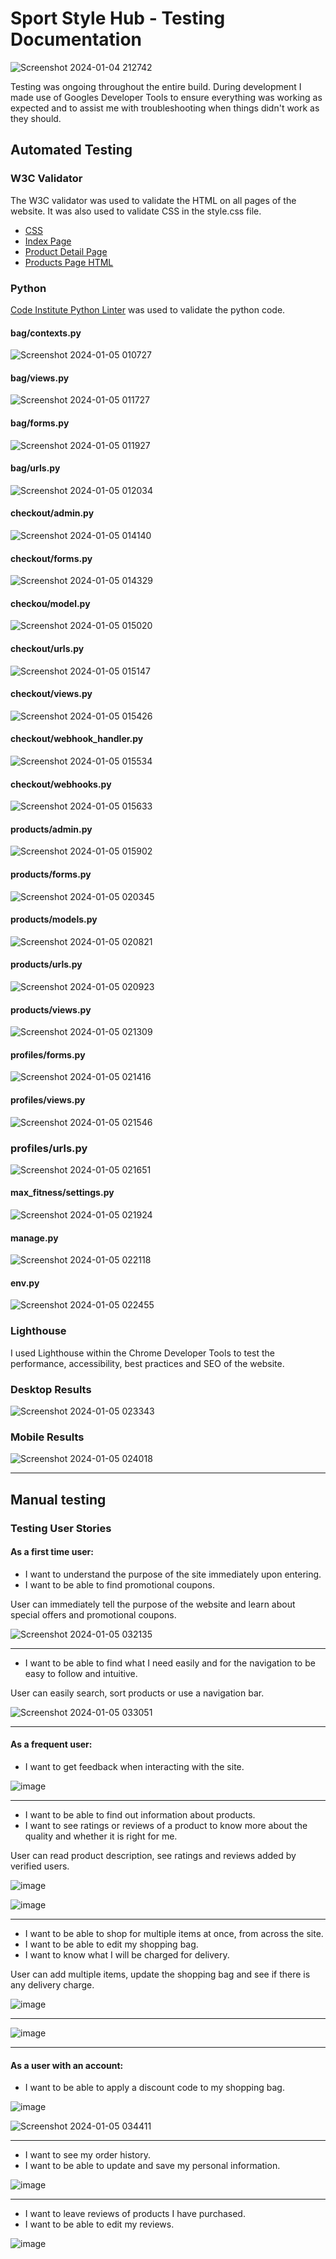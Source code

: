 # Sport Style Hub - Testing Documentation

![Screenshot 2024-01-04 212742](https://github.com/magz-dev/sport-style-hub/assets/97630146/70007219-2843-4070-8816-9797db235191)

Testing was ongoing throughout the entire build. During development I made use of Googles Developer Tools to ensure everything was working as expected and to assist me with troubleshooting when things didn't work as they should.

## Automated Testing

### W3C Validator

The W3C validator was used to validate the HTML on all pages of the website. It was also used to validate CSS in the style.css file.
* [CSS](docs/testing/css.png)
* [Index Page](docs/testing/home.png)
* [Product Detail Page](docs/testing/product_detail.png)
* [Products Page HTML](docs/testing/products.png)

### Python

[Code Institute Python Linter](https://pep8ci.herokuapp.com/) was used to validate the python code.

#### bag/contexts.py
![Screenshot 2024-01-05 010727](https://github.com/magz-dev/sport-style-hub/assets/97630146/54b799b7-543b-4490-9452-93aff4e2c244)

#### bag/views.py
![Screenshot 2024-01-05 011727](https://github.com/magz-dev/sport-style-hub/assets/97630146/0c43e0d1-b25b-462f-8f1b-6c8344858c7b)

#### bag/forms.py
![Screenshot 2024-01-05 011927](https://github.com/magz-dev/sport-style-hub/assets/97630146/0fce6570-51d8-4a3f-aad7-fb2d95fd37a0)

#### bag/urls.py
![Screenshot 2024-01-05 012034](https://github.com/magz-dev/sport-style-hub/assets/97630146/1320aefe-6180-4935-95da-e014ea056ffa)

#### checkout/admin.py
![Screenshot 2024-01-05 014140](https://github.com/magz-dev/sport-style-hub/assets/97630146/7a0e6814-1cfc-484b-8e73-3b661476df4f)

#### checkout/forms.py
![Screenshot 2024-01-05 014329](https://github.com/magz-dev/sport-style-hub/assets/97630146/9bdfd29c-f402-4911-8209-79edfc4effd9)

#### checkou/model.py
![Screenshot 2024-01-05 015020](https://github.com/magz-dev/sport-style-hub/assets/97630146/470f8cc4-43cf-49a0-94b7-c98fec9d277c)

#### checkout/urls.py
![Screenshot 2024-01-05 015147](https://github.com/magz-dev/sport-style-hub/assets/97630146/4756e0fe-1121-4994-acba-3e48a43cdab0)

#### checkout/views.py
![Screenshot 2024-01-05 015426](https://github.com/magz-dev/sport-style-hub/assets/97630146/533ac7a9-391a-479f-a416-c4eb4fef7855)

#### checkout/webhook_handler.py
![Screenshot 2024-01-05 015534](https://github.com/magz-dev/sport-style-hub/assets/97630146/d15d3802-eb24-4bd7-93c8-65ccb2e34c9c)

#### checkout/webhooks.py
![Screenshot 2024-01-05 015633](https://github.com/magz-dev/sport-style-hub/assets/97630146/2e912373-8eef-4dd4-b614-2087dd68832f)

#### products/admin.py
![Screenshot 2024-01-05 015902](https://github.com/magz-dev/sport-style-hub/assets/97630146/e03ac2b9-f1eb-4a80-8a5b-8948583952d5)

#### products/forms.py
![Screenshot 2024-01-05 020345](https://github.com/magz-dev/sport-style-hub/assets/97630146/b1106dae-85fd-4650-ac1b-1e51ac3c1aad)

#### products/models.py
![Screenshot 2024-01-05 020821](https://github.com/magz-dev/sport-style-hub/assets/97630146/0bd0f277-4563-4b9b-905e-9932346ab5d2)

#### products/urls.py
![Screenshot 2024-01-05 020923](https://github.com/magz-dev/sport-style-hub/assets/97630146/199948cb-34b8-4eca-9029-a9ea307e5464)

#### products/views.py
![Screenshot 2024-01-05 021309](https://github.com/magz-dev/sport-style-hub/assets/97630146/8015f22d-65fd-4eb9-af30-b98ae34475a3)

#### profiles/forms.py
![Screenshot 2024-01-05 021416](https://github.com/magz-dev/sport-style-hub/assets/97630146/5afc6072-1acb-4cd6-95c3-956f99b30519)

#### profiles/views.py
![Screenshot 2024-01-05 021546](https://github.com/magz-dev/sport-style-hub/assets/97630146/427216ea-43d9-45fb-ae64-fe8d83aef269)

### profiles/urls.py
![Screenshot 2024-01-05 021651](https://github.com/magz-dev/sport-style-hub/assets/97630146/b266c5ff-4120-4443-9d8b-a52b3f118d86)

#### max_fitness/settings.py
![Screenshot 2024-01-05 021924](https://github.com/magz-dev/sport-style-hub/assets/97630146/22030a5d-314e-4998-9960-992f892f1b99)

#### manage.py
![Screenshot 2024-01-05 022118](https://github.com/magz-dev/sport-style-hub/assets/97630146/0633e8e0-fa22-4dc6-bbae-9631b6ed05b1)

#### env.py
![Screenshot 2024-01-05 022455](https://github.com/magz-dev/sport-style-hub/assets/97630146/bf91029b-7fd0-4492-b5b4-309381e4d314)

### Lighthouse

I used Lighthouse within the Chrome Developer Tools to test the performance, accessibility, best practices and SEO of the website.

### Desktop Results
![Screenshot 2024-01-05 023343](https://github.com/magz-dev/sport-style-hub/assets/97630146/535582e9-6795-410d-8eab-4b8523d026cb)

### Mobile Results
![Screenshot 2024-01-05 024018](https://github.com/magz-dev/sport-style-hub/assets/97630146/c670cc05-4c6d-428d-9b3b-4557ef89d0ca)

- - -

## Manual testing

### Testing User Stories

#### As a first time user:
-  I want to understand the purpose of the site immediately upon entering.
-  I want to be able to find promotional coupons.

User can immediately tell the purpose of the website and learn about special offers and promotional coupons.
  
![Screenshot 2024-01-05 032135](https://github.com/magz-dev/sport-style-hub/assets/97630146/2d0357d2-ab4c-4337-844d-66c15f885c9d)

- - -

-  I want to be able to find what I need easily and for the navigation to be easy to follow and intuitive.

User can easily search, sort products or use a navigation bar.

![Screenshot 2024-01-05 033051](https://github.com/magz-dev/sport-style-hub/assets/97630146/9fba13b2-d9cb-42a2-a78f-5b68d2f8e255)

- - -

#### As a frequent user:

-  I want to get feedback when interacting with the site.

![image](https://github.com/magz-dev/sport-style-hub/assets/97630146/59fdf719-381e-40b3-9639-5bdcbeb2b745)

- - -

-  I want to be able to find out information about products.
-  I want to see ratings or reviews of a product to know more about the quality and whether it is right for me.
  
User can read product description, see ratings and reviews added by verified users.

![image](https://github.com/magz-dev/sport-style-hub/assets/97630146/4c58d8cb-a18e-4be4-a267-1f139406bb7d)

![image](https://github.com/magz-dev/sport-style-hub/assets/97630146/40403891-ddeb-43ac-93ac-b22c0e43f035)

- - -

-  I want to be able to shop for multiple items at once, from across the site.
-  I want to be able to edit my shopping bag.
-  I want to know what I will be charged for delivery.
   
User can add multiple items, update the shopping bag and see if there is any delivery charge.

![image](https://github.com/magz-dev/sport-style-hub/assets/97630146/87cd190b-66a1-4233-8bce-7e17de6b91b3)

- - -

![image](https://github.com/magz-dev/sport-style-hub/assets/97630146/8efbdb9b-faeb-4b21-8c08-7ccb53f23356)

- - -

#### As a user with an account:

-  I want to be able to apply a discount code to my shopping bag.

![image](https://github.com/magz-dev/sport-style-hub/assets/97630146/046620ac-f81f-4d55-9006-e8747295dab2)

![Screenshot 2024-01-05 034411](https://github.com/magz-dev/sport-style-hub/assets/97630146/6490346c-4c15-45fd-a1e6-57c10d829ff0)

- - -

-  I want to see my order history.
-  I want to be able to update and save my personal information.

![image](https://github.com/magz-dev/sport-style-hub/assets/97630146/1adb2f7d-bc51-496d-9dd5-a6d0ef59897d)

- - -

-  I want to leave reviews of products I have purchased.
-  I want to be able to edit my reviews.

![image](https://github.com/magz-dev/sport-style-hub/assets/97630146/8675a828-ed7b-4059-9631-ec68ebb953f9)

